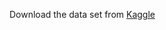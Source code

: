 Download the data set from [Kaggle](https://www.kaggle.com/datasets/nelgiriyewithana/credit-card-fraud-detection-dataset-2023)